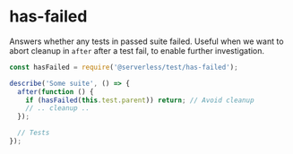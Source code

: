 # has-failed

Answers whether any tests in passed suite failed. Useful when we want to abort cleanup in `after`
after a test fail, to enable further investigation.

```javascript
const hasFailed = require('@serverless/test/has-failed');

describe('Some suite', () => {
  after(function () {
    if (hasFailed(this.test.parent)) return; // Avoid cleanup
    // .. cleanup ..
  });

  // Tests
});
```

